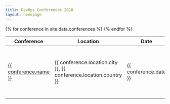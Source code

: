 ```yaml
---
title: DevOps Conferences 2018
layout: homepage
---
```


<div id="conferences">
    <div class="row">
        <div class="col-md-12">
    <table class="table table-hover">
        <thead class="thead-dark">
            <tr>
                <th scope="col" class="sort" data-sort="name">Conference <i class="fa fa-sort" aria-hidden="true"></i></th>
                <th scope="col" class="sort" data-sort="country">Location <i class="fa fa-sort" aria-hidden="true"></i></th>
                <th scope="col" class="sort" data-sort="date">Date <i class="fa fa-sort" aria-hidden="true"></i></th>
                <th scope="col" class="sort" data-sort="cost">Cost <i class="fa fa-sort" aria-hidden="true"></i></th>
            </tr>
        </thead>
        <tbody class="list">
        {% for conference in site.data.conferences %}
            <tr>
                <td class="name" data-name="{{ conference.name }}"><a href="{{ conference.url }}">{{ conference.name }}</a></td>
                <td class="location"><span class="city">{{ conference.location.city }}</span>, <span class="country">{{ conference.location.country }}</span></td>
                <td class="date" data-start-date="{{ conference.start-date }}">{{ conference.date }}</td>
                <td class="cost">
                {% case conference.cost %}
                    {% when "unknown" %}
                        <i class="fa fa-question"></i>
                    {% when 1 %}
                        <i class="fa fa-usd"></i>
                    {% when 2 %}
                        <i class="fa fa-usd"></i><i class="fa fa-usd"></i>
                    {% when 3 %}
                        <i class="fa fa-usd"></i><i class="fa fa-usd"></i><i class="fa fa-usd"></i>
                {% endcase %}
                </td>
            </tr>
        {% endfor %}
        </tbody>
    </table>
    </div>
    </div>
</div>
